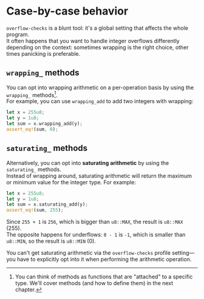 # Case-by-case behavior

`overflow-checks` is a blunt tool: it's a global setting that affects the whole program.\
It often happens that you want to handle integer overflows differently depending on the context: sometimes
wrapping is the right choice, other times panicking is preferable.

## `wrapping_` methods

You can opt into wrapping arithmetic on a per-operation basis by using the `wrapping_` methods[^method].\
For example, you can use `wrapping_add` to add two integers with wrapping:

```rust
let x = 255u8;
let y = 1u8;
let sum = x.wrapping_add(y);
assert_eq!(sum, 0);
```

## `saturating_` methods

Alternatively, you can opt into **saturating arithmetic** by using the `saturating_` methods.\
Instead of wrapping around, saturating arithmetic will return the maximum or minimum value for the integer type.
For example:

```rust
let x = 255u8;
let y = 1u8;
let sum = x.saturating_add(y);
assert_eq!(sum, 255);
```

Since `255 + 1` is `256`, which is bigger than `u8::MAX`, the result is `u8::MAX` (255).\
The opposite happens for underflows: `0 - 1` is `-1`, which is smaller than `u8::MIN`, so the result is `u8::MIN` (0).

You can't get saturating arithmetic via the `overflow-checks` profile setting—you have to explicitly opt into it
when performing the arithmetic operation.

[^method]: You can think of methods as functions that are "attached" to a specific type.
We'll cover methods (and how to define them) in the next chapter.
